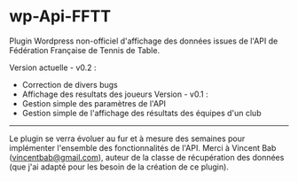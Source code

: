 # wp-Api-FFTT
Plugin Wordpress non-officiel d'affichage des données issues de l'API de Fédération Française de Tennis de Table.

Version actuelle - v0.2 :
- Correction de divers bugs
- Affichage des resultats des joueurs
Version - v0.1 :
- Gestion simple des paramètres de l'API
- Gestion simple de l'affichage des résultats des équipes d'un club

----------------------------------------------------------------------------------
Le plugin se verra évoluer au fur et à mesure des semaines pour implémenter l'ensemble des fonctionnalités de l'API.
Merci à Vincent Bab (vincentbab@gmail.com), auteur de la classe de récupération des données (que j'ai adapté pour les besoin de la création de ce plugin).

